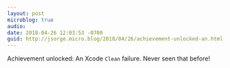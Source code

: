 ```yaml
---
layout: post
microblog: true
audio: 
date: 2018-04-26 12:03:53 -0700
guid: http://jsorge.micro.blog/2018/04/26/achievement-unlocked-an.html
---
```

Achievement unlocked: An Xcode `Clean` failure. Never seen that before!
